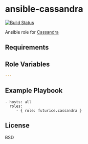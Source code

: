 ansible-cassandra
===========
[![Build Status](https://travis-ci.org/futurice/ansible-cassandra.svg?branch=master)](https://travis-ci.org/futurice/ansible-cassandra)

Ansible role for [Cassandra](http://cassandra.apache.org/)

Requirements
------------


Role Variables
--------------

```yaml
---
```

Example Playbook
----------------

    - hosts: all
      roles:
         - { role: futurice.cassandra }

License
-------

BSD
